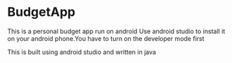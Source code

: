 # BudgetApp
This is a personal budget app run on android
Use android studio to install it on your android phone.You have to turn on the developer mode first

This is built using android studio and written in java
